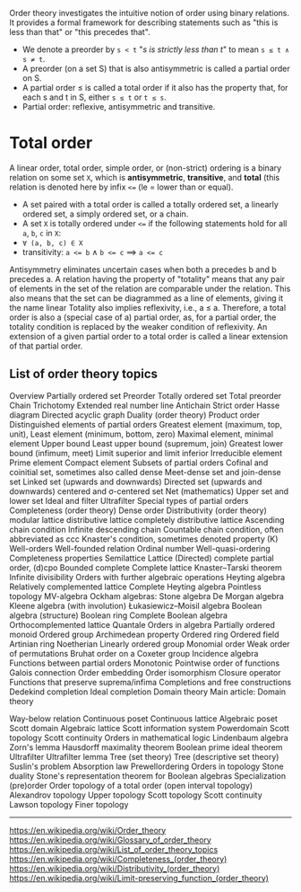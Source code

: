Order theory investigates the intuitive notion of order using binary relations. It provides a formal framework for describing statements such as "this is less than that" or "this precedes that".


- We denote a preorder by `s < t` "_s is strictly less than t_" to mean `s ≤ t ∧ s ≠ t`.
- A preorder (on a set S) that is also antisymmetric is called a partial order
on S.
- A partial order ≤ is called a total order if it also has the property that,
for each s and t in S, either `s ≤ t` or `t ≤ s`.
- Partial order: reflexive, antisymmetric and transitive.


# Total order
A linear order, total order, simple order, or (non-strict) ordering is a binary relation on some set `X`, which is **antisymmetric**, **transitive**, and **total** (this relation is denoted here by infix `<=` (le = lower than or equal).
- A set paired with a total order is called a totally ordered set, a linearly ordered set, a simply ordered set, or a chain.
- A set `X` is totally ordered under `<=` if the following statements hold for all `a`, `b`, `c` in `X`:
- `∀ (a, b, c) ∈ X`
- transitivity: `a <= b` ∧ `b <= c` ⟹ `a <= c`

Antisymmetry eliminates uncertain cases when both a precedes b and b precedes a. A relation having the property of "totality" means that any pair of elements in the set of the relation are comparable under the relation. This also means that the set can be diagrammed as a line of elements, giving it the name linear Totality also implies reflexivity, i.e., a ≤ a. Therefore, a total order is also a (special case of a) partial order, as, for a partial order, the totality condition is replaced by the weaker condition of reflexivity. An extension of a given partial order to a total order is called a linear extension of that partial order.



## List of order theory topics 
Overview
Partially ordered set
Preorder
Totally ordered set
Total preorder
Chain
Trichotomy
Extended real number line
Antichain
Strict order
Hasse diagram
Directed acyclic graph
Duality (order theory)
Product order
Distinguished elements of partial orders
Greatest element (maximum, top, unit), Least element (minimum, bottom, zero)
Maximal element, minimal element
Upper bound
Least upper bound (supremum, join)
Greatest lower bound (infimum, meet)
Limit superior and limit inferior
Irreducible element
Prime element
Compact element
Subsets of partial orders
Cofinal and coinitial set, sometimes also called dense
Meet-dense set and join-dense set
Linked set (upwards and downwards)
Directed set (upwards and downwards)
centered and σ-centered set
Net (mathematics)
Upper set and lower set
Ideal and filter
Ultrafilter
Special types of partial orders
Completeness (order theory)
Dense order
Distributivity (order theory)
modular lattice
distributive lattice
completely distributive lattice
Ascending chain condition
Infinite descending chain
Countable chain condition, often abbreviated as ccc
Knaster's condition, sometimes denoted property (K)
Well-orders
Well-founded relation
Ordinal number
Well-quasi-ordering
Completeness properties
Semilattice
Lattice
(Directed) complete partial order, (d)cpo
Bounded complete
Complete lattice
Knaster–Tarski theorem
Infinite divisibility
Orders with further algebraic operations
Heyting algebra
Relatively complemented lattice
Complete Heyting algebra
Pointless topology
MV-algebra
Ockham algebras:
Stone algebra
De Morgan algebra
Kleene algebra (with involution)
Łukasiewicz–Moisil algebra
Boolean algebra (structure)
Boolean ring
Complete Boolean algebra
Orthocomplemented lattice
Quantale
Orders in algebra
Partially ordered monoid
Ordered group
Archimedean property
Ordered ring
Ordered field
Artinian ring
Noetherian
Linearly ordered group
Monomial order
Weak order of permutations
Bruhat order on a Coxeter group
Incidence algebra
Functions between partial orders
Monotonic
Pointwise order of functions
Galois connection
Order embedding
Order isomorphism
Closure operator
Functions that preserve suprema/infima
Completions and free constructions
Dedekind completion
Ideal completion
Domain theory
Main article: Domain theory

Way-below relation
Continuous poset
Continuous lattice
Algebraic poset
Scott domain
Algebraic lattice
Scott information system
Powerdomain
Scott topology
Scott continuity
Orders in mathematical logic
Lindenbaum algebra
Zorn's lemma
Hausdorff maximality theorem
Boolean prime ideal theorem
Ultrafilter
Ultrafilter lemma
Tree (set theory)
Tree (descriptive set theory)
Suslin's problem
Absorption law
Prewellordering
Orders in topology
Stone duality
Stone's representation theorem for Boolean algebras
Specialization (pre)order
Order topology of a total order (open interval topology)
Alexandrov topology
Upper topology
Scott topology
Scott continuity
Lawson topology
Finer topology


---

https://en.wikipedia.org/wiki/Order_theory
https://en.wikipedia.org/wiki/Glossary_of_order_theory
https://en.wikipedia.org/wiki/List_of_order_theory_topics
https://en.wikipedia.org/wiki/Completeness_(order_theory)
https://en.wikipedia.org/wiki/Distributivity_(order_theory)
https://en.wikipedia.org/wiki/Limit-preserving_function_(order_theory)


